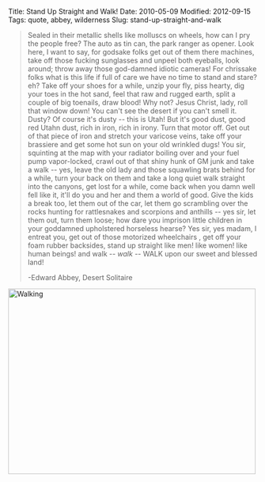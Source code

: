 Title: Stand Up Straight and Walk!
Date: 2010-05-09
Modified: 2012-09-15
Tags: quote, abbey, wilderness
Slug: stand-up-straight-and-walk

<blockquote>Sealed in their metallic shells like molluscs on wheels, how can I pry the people free? The auto as tin can, the park ranger as opener. Look here, I want to say, for godsake folks get out of them there machines, take off those fucking sunglasses and unpeel both eyeballs, look around; throw away those god-damned idiotic cameras! For chrissake folks what is this life if full of care we have no time to stand and stare? eh? Take off your shoes for a while, unzip your fly, piss hearty, dig your toes in the hot sand, feel that raw and rugged earth, split a couple of big toenails, draw blood! Why not? Jesus Christ, lady, roll that window down! You can't see the desert if you can't smell it. Dusty? Of course it's dusty -- this is Utah! But it's good dust, good red Utahn dust, rich in iron, rich in irony. Turn that motor off. Get out of that piece of iron and stretch your varicose veins, take off your brassiere and get some hot sun on your old wrinkled dugs! You sir, squinting at the map with your radiator boiling over and your fuel pump vapor-locked, crawl out of that shiny hunk of GM junk and take a walk -- yes, leave the old lady and those squawling brats behind for a while, turn your back on them and take a long quiet walk straight into the canyons, get lost for a while, come back when you damn well fell like it, it'll do you and her and them a world of good. Give the kids a break too, let them out of the car, let them go scrambling over the rocks hunting for rattlesnakes and scorpions and anthills -- yes sir, let them out, turn them loose; how dare you imprison little children in your goddamned upholstered horseless hearse? Yes sir, yes madam, I entreat you, get out of those motorized wheelchairs , get off your foam rubber backsides, stand up straight like men! like women! like human beings! and walk -- <em>walk</em> -- WALK upon our sweet and blessed land!

-Edward Abbey, Desert Solitaire</blockquote>

<a href="http://www.flickr.com/photos/pigmonkey/3400160401/" title="Walking by Pig Monkey, on Flickr"><img src="http://farm4.static.flickr.com/3595/3400160401_6660027f08.jpg" width="500" height="375" alt="Walking" /></a>
